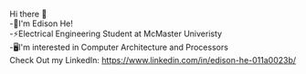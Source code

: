 Hi there 👋\
-💬I'm Edison He!\
-⚡Electrical Engineering Student at McMaster Univeristy\
-🖥️I'm interested in Computer Architecture and Processors\
Check Out my LinkedIn: https://www.linkedin.com/in/edison-he-011a0023b/
<!--
**EdisonHe931/EdisonHe931** is a ✨ _special_ ✨ repository because its `README.md` (this file) appears on your GitHub profile.

Here are some ideas to get you started:

- 🔭 I’m currently working on ...
- 🌱 I’m currently learning ...
- 👯 I’m looking to collaborate on ...
- 🤔 I’m looking for help with ...
- 💬 Ask me about ...
- 📫 How to reach me: ...
- 😄 Pronouns: ...
- ⚡ Fun fact: ...
-->
